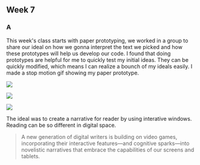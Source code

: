## Week 7

### A

This week's class starts with paper prototyping, we worked in a group to share our ideal on how we gonna interpret the text we picked and how these prototypes will help us develop our code. I found that doing prototypes are helpful for me to quickly test my initial ideas. They can be quickly modified, which means l can realize a bounch of my ideals easily. I made a stop motion gif showing my paper prototype.

![](https://github.com/Raymondvonz/CodeWords/blob/master/W7/Oct-17-2020%2014-48-03.gif)

![](https://github.com/Raymondvonz/CodeWords/blob/master/W7/Oct-17-2020%2014-48-31.gif)

![](https://github.com/Raymondvonz/CodeWords/blob/master/W7/Oct-17-2020%2014-48-44.gif)

The ideal was to create a narrative for reader by using interative windows. Reading can be so different in digital space.

> A new generation of digital writers is building on video games, incorporating their interactive features—and cognitive sparks—into novelistic narratives that embrace the capabilities of our screens and tablets. 
